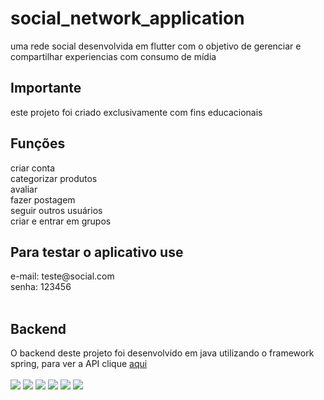# social_network_application

uma rede social desenvolvida em flutter com o objetivo de gerenciar e compartilhar experiencias com consumo de mídia </br>

<h2>Importante</h2>
este projeto foi criado exclusivamente com fins educacionais</br>

<h2> Funções </h2>
	criar conta</br>
	categorizar produtos</br>
	avaliar</br>
	fazer postagem</br>
	seguir outros usuários</br>
	criar e entrar em grupos</br>

<h2> Para testar o aplicativo use</h2>
	e-mail: teste@social.com</br>
	senha: 123456</br></br>

<h2> Backend </h2>
O backend deste projeto foi desenvolvido em java utilizando o framework spring, para ver a API  clique <a href="https://github.com/JonatasCaetano/social-network-api">aqui</a></br></br>
	

<div style="display: inline_block">
<img src="https://github.com/JonatasCaetano/social-network-application/blob/main/images/Screenshot_20220514-192943.png" />
<img src="https://github.com/JonatasCaetano/social-network-application/blob/main/images/Screenshot_20220514-193057.png" />
<img src="https://github.com/JonatasCaetano/social-network-application/blob/main/images/Screenshot_20220514-193207.png" />
<img src="https://github.com/JonatasCaetano/social-network-application/blob/main/images/Screenshot_20220514-193241.png" />
<img src="https://github.com/JonatasCaetano/social-network-application/blob/main/images/Screenshot_20220514-193310.png" />
<img src="https://github.com/JonatasCaetano/social-network-application/blob/main/images/Screenshot_20220514-193330.png" />
</div>

<!-- Social Network

## Getting Started

This project is a starting point for a Flutter application.

A few resources to get you started if this is your first Flutter project:

- [Lab: Write your first Flutter app](https://flutter.dev/docs/get-started/codelab)
- [Cookbook: Useful Flutter samples](https://flutter.dev/docs/cookbook)

For help getting started with Flutter, view our
[online documentation](https://flutter.dev/docs), which offers tutorials,
samples, guidance on mobile development, and a full API reference. -->

